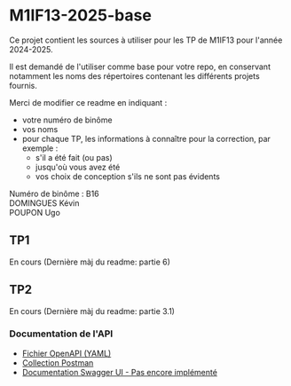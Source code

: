 # M1IF13-2025-base

Ce projet contient les sources à utiliser pour les TP de M1IF13 pour l'année 2024-2025.

Il est demandé de l'utiliser comme base pour votre repo, en conservant notamment les noms des répertoires contenant les différents projets fournis.

Merci de modifier ce readme en indiquant :

- votre numéro de binôme
- vos noms
- pour chaque TP, les informations à connaître pour la correction, par exemple :
  - s'il a été fait (ou pas)
  - jusqu'où vous avez été
  - vos choix de conception s'ils ne sont pas évidents

Numéro de binôme : B16  
DOMINGUES Kévin  
POUPON Ugo  

## TP1

En cours (Dernière màj du readme: partie 6)

## TP2

En cours  (Dernière màj du readme: partie 3.1)

### Documentation de l'API

- [Fichier OpenAPI (YAML)](users/openapi/users-api.yaml)  
- [Collection Postman](users/postman/M1IF13-2025.postman_collection.json)  
- [Documentation Swagger UI - Pas encore implémenté](http://192.168.75.XXX:8080/swagger-ui)  
